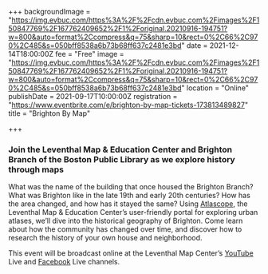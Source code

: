 +++
backgroundImage = "https://img.evbuc.com/https%3A%2F%2Fcdn.evbuc.com%2Fimages%2F150847769%2F167762409652%2F1%2Foriginal.20210916-194751?w=800&auto=format%2Ccompress&q=75&sharp=10&rect=0%2C66%2C970%2C485&s=050bff8538a6b73b68ff637c2481e3bd"
date = 2021-12-14T18:00:00Z
fee = "Free"
image = "https://img.evbuc.com/https%3A%2F%2Fcdn.evbuc.com%2Fimages%2F150847769%2F167762409652%2F1%2Foriginal.20210916-194751?w=800&auto=format%2Ccompress&q=75&sharp=10&rect=0%2C66%2C970%2C485&s=050bff8538a6b73b68ff637c2481e3bd"
location = "Online"
publishDate = 2021-09-17T10:00:00Z
registration = "https://www.eventbrite.com/e/brighton-by-map-tickets-173813489827"
title = "Brighton By Map"

+++
### **Join the Leventhal Map & Education Center and Brighton Branch of the Boston Public Library as we explore history through maps**

What was the name of the building that once housed the Brighton Branch? What was Brighton like in the late 19th and early 20th centuries? How has the area changed, and how has it stayed the same? Using [Atlascope](https://atlascope.leventhalmap.org/), the Leventhal Map & Education Center’s user-friendly portal for exploring urban atlases, we’ll dive into the historical geography of Brighton. Come learn about how the community has changed over time, and discover how to research the history of your own house and neighborhood.

This event will be broadcast online at the Leventhal Map Center’s [YouTube](https://www.youtube.com/channel/UCb7XDT7zQeq493V8E6SNw-g) Live and [Facebook](https://www.facebook.com/bplmaps/videos/?ref=page_internal) Live channels.